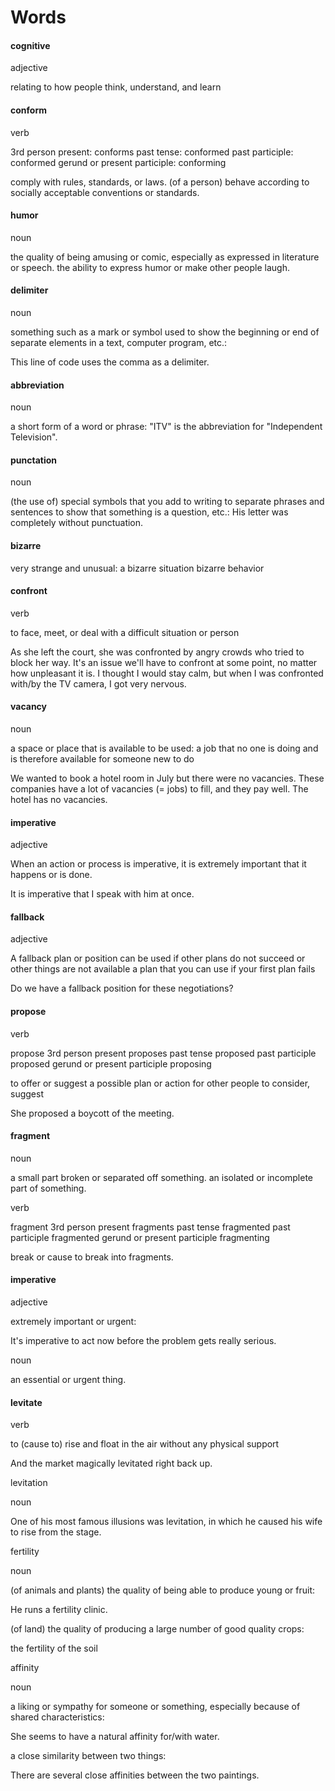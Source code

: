 # Words

#### cognitive

adjective

relating to how people think, understand, and learn

#### conform

verb 

3rd person present: conforms past tense: conformed past participle: conformed gerund or present participle: conforming

comply with rules, standards, or laws.
(of a person) behave according to socially acceptable conventions or standards.

#### humor

noun

the quality of being amusing or comic, especially as expressed in literature or speech.
the ability to express humor or make other people laugh.

#### delimiter

noun

something such as a mark or symbol used to show the beginning or end of separate elements in a text, computer program, etc.:

This line of code uses the comma as a delimiter.

#### abbreviation

noun 

a short form of a word or phrase:
"ITV" is the abbreviation for "Independent Television".

#### punctation

noun

(the use of) special symbols that you add to writing to separate phrases and sentences to show that something is a question, etc.:
His letter was completely without punctuation.

#### bizarre

very strange and unusual:
a bizarre situation
bizarre behavior

#### confront

verb 

to face, meet, or deal with a difficult situation or person

As she left the court, she was confronted by angry crowds who tried to block her way.
It's an issue we'll have to confront at some point, no matter how unpleasant it is.
I thought I would stay calm, but when I was confronted with/by the TV camera, I got very nervous.


#### vacancy

noun

a space or place that is available to be used:
a job that no one is doing and is therefore available for someone new to do

We wanted to book a hotel room in July but there were no vacancies.
These companies have a lot of vacancies (= jobs) to fill, and they pay well.
The hotel has no vacancies.

#### imperative

adjective

When an action or process is imperative, it is extremely important that it happens or is done.

It is imperative that I speak with him at once.

#### fallback

adjective

A fallback plan or position can be used if other plans do not succeed or other things are not available
a plan that you can use if your first plan fails

Do we have a fallback position for these negotiations?

#### propose

verb

propose 3rd person present proposes past tense proposed past participle proposed gerund or present participle proposing

to offer or suggest a possible plan or action for other people to consider, suggest

She proposed a boycott of the meeting.

#### fragment

noun

a small part broken or separated off something. an isolated or incomplete part of something.

verb

fragment 3rd person present fragments past tense fragmented past participle fragmented gerund or present participle fragmenting

break or cause to break into fragments.

#### imperative

adjective

extremely important or urgent:

It's imperative to act now before the problem gets really serious.

noun

an essential or urgent thing.

#### levitate

verb

to (cause to) rise and float in the air without any physical support

And the market magically levitated right back up.

levitation

noun

One of his most famous illusions was levitation, in which he caused his wife to rise from the stage.

fertility

noun

(of animals and plants) the quality of being able to produce young or fruit:

He runs a fertility clinic.

(of land) the quality of producing a large number of good quality crops:

the fertility of the soil

affinity

noun

a liking or sympathy for someone or something, especially because of shared characteristics:

She seems to have a natural affinity for/with water.

a close similarity between two things:

There are several close affinities between the two paintings.
